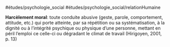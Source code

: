 #études/psychologie_social
#études/psychologie_social/relationHumaine

**Harcèlement moral**: toute conduite abusive (geste, parole, comportement, attitude, etc.) qui porte atteinte, par sa répétition ou sa systématisation, à la dignité ou à l’intégrité psychique ou physique d’une personne, mettant en péril l’emploi ce celle-ci ou dégradant le climat de travail (Hirigoyen, 2001, p. 13)
